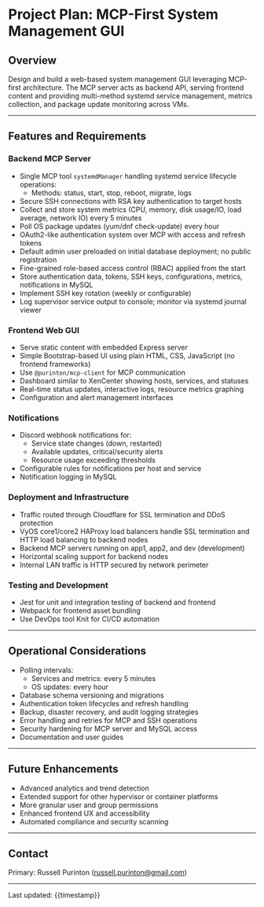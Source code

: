 # Project Plan: MCP-First System Management GUI

## Overview

Design and build a web-based system management GUI leveraging MCP-first architecture. The MCP server acts as backend API, serving frontend content and providing multi-method systemd service management, metrics collection, and package update monitoring across VMs.

---

## Features and Requirements

### Backend MCP Server

- Single MCP tool `systemdManager` handling systemd service lifecycle operations:
  - Methods: status, start, stop, reboot, migrate, logs
- Secure SSH connections with RSA key authentication to target hosts
- Collect and store system metrics (CPU, memory, disk usage/IO, load average, network IO) every 5 minutes
- Poll OS package updates (yum/dnf check-update) every hour
- OAuth2-like authentication system over MCP with access and refresh tokens
- Default admin user preloaded on initial database deployment; no public registration
- Fine-grained role-based access control (RBAC) applied from the start
- Store authentication data, tokens, SSH keys, configurations, metrics, notifications in MySQL
- Implement SSH key rotation (weekly or configurable)
- Log supervisor service output to console; monitor via systemd journal viewer

### Frontend Web GUI

- Serve static content with embedded Express server
- Simple Bootstrap-based UI using plain HTML, CSS, JavaScript (no frontend frameworks)
- Use `@purinton/mcp-client` for MCP communication
- Dashboard similar to XenCenter showing hosts, services, and statuses
- Real-time status updates, interactive logs, resource metrics graphing
- Configuration and alert management interfaces

### Notifications

- Discord webhook notifications for:
  - Service state changes (down, restarted)
  - Available updates, critical/security alerts
  - Resource usage exceeding thresholds
- Configurable rules for notifications per host and service
- Notification logging in MySQL

### Deployment and Infrastructure

- Traffic routed through Cloudflare for SSL termination and DDoS protection
- VyOS core1/core2 HAProxy load balancers handle SSL termination and HTTP load balancing to backend nodes
- Backend MCP servers running on app1, app2, and dev (development)
- Horizontal scaling support for backend nodes
- Internal LAN traffic is HTTP secured by network perimeter

### Testing and Development

- Jest for unit and integration testing of backend and frontend
- Webpack for frontend asset bundling
- Use DevOps tool Knit for CI/CD automation

---

## Operational Considerations

- Polling intervals:
  - Services and metrics: every 5 minutes
  - OS updates: every hour
- Database schema versioning and migrations
- Authentication token lifecycles and refresh handling
- Backup, disaster recovery, and audit logging strategies
- Error handling and retries for MCP and SSH operations
- Security hardening for MCP server and MySQL access
- Documentation and user guides

---

## Future Enhancements

- Advanced analytics and trend detection
- Extended support for other hypervisor or container platforms
- More granular user and group permissions
- Enhanced frontend UX and accessibility
- Automated compliance and security scanning

---

## Contact

Primary: Russell Purinton (russell.purinton@gmail.com)

---

Last updated: {{timestamp}}
